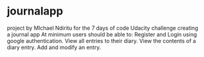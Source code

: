 # journalapp
project by MIchael Ndiritu
for the 7 days of code Udacity challenge
creating a journal app
At minimum users should be able to:
Register and Login using google authentication.
View all entries to their diary.
View the contents of a diary entry.
 Add and modify an entry.
